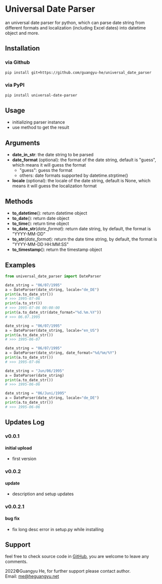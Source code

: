 # Universal Date Parser

an universal date parser for python, which can parse date string from different formats and localization (including
Excel dates) into datetime object and more.

## Installation

### via Github

```bash
pip install git+https://github.com/guangyu-he/universal_date_parser
```

### via PyPI

```bash
pip install universal-date-parser
```

## Usage

- initializing parser instance
- use method to get the result

## Arguments

- **date_in_str**: the date string to be parsed
- **date_format** (optional): the format of the date string, default is "guess", which means it will guess the format
    - "guess": guess the format
    - others: date formats supported by datetime.strptime()
- **locale** (optional): the locale of the date string, default is None, which means it will guess the localization
  format

## Methods

- **to_datetime**(): return datetime object
- **to_date**(): return date object
- **to_time**(): return time object
- **to_date_str**(_date_format_): return date string, by default, the format is "YYYY-MM-DD"
- **to_str**(_date_format_): return the date time string, by default, the format is "YYYY-MM-DD HH:MM:SS"
- **to_timestamp**(): return the timestamp object

## Examples

```python
from universal_date_parser import DateParser

date_string = "06/07/1995"
a = DateParser(date_string, locale="de_DE")
print(a.to_date_str())
# >>> 1995-07-06
print(a.to_str())
# >>> 1995-07-06 00:00:00
print(a.to_date_str(date_format="%d.%m.%Y"))
# >>> 06.07.1995

date_string = "06/07/1995"
a = DateParser(date_string, locale="en_US")
print(a.to_date_str())
# >>> 1995-06-07

date_string = "06/07/1995"
a = DateParser(date_string, date_format="%d/%m/%Y")
print(a.to_date_str())
# >>> 1995-07-06

date_string = "Jun/06/1995"
a = DateParser(date_string)
print(a.to_date_str())
# >>> 1995-06-06

date_string = "06/Juni/1995"
a = DateParser(date_string, locale="de_DE")
print(a.to_date_str())
# >>> 1995-06-06
```

## Updates Log

### v0.0.1

#### initial upload

- first version

### v0.0.2

#### update

- description and setup updates

### v0.0.2.1

#### bug fix

- fix long desc error in setup.py while installing 

## Support

feel free to check source code in <a href="https://github.com/guangyu-he/universal_date_parser">GitHub</a>, you are
welcome
to leave any comments.

2022&copy;Guangyu He, for further support please contact author. <br>
Email: <a href="mailto:me@heguangyu.net">me@heguangyu.net</a>

